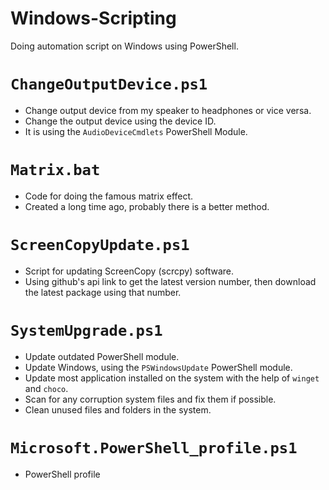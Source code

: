 # Windows-Scripting
Doing automation script on Windows using PowerShell.

# `ChangeOutputDevice.ps1`
- Change output device from my speaker to headphones or vice versa.
- Change the output device using the device ID.
- It is using the `AudioDeviceCmdlets` PowerShell Module.

# `Matrix.bat`
- Code for doing the famous matrix effect.
- Created a long time ago, probably there is a better method.

# `ScreenCopyUpdate.ps1`
- Script for updating ScreenCopy (scrcpy) software.
- Using github's api link to get the latest version number, then download the latest package using that number.

# `SystemUpgrade.ps1`
- Update outdated PowerShell module.
- Update Windows, using the `PSWindowsUpdate` PowerShell module.
- Update most application installed on the system with the help of `winget` and `choco`.
- Scan for any corruption system files and fix them if possible.
- Clean unused files and folders in the system.

# `Microsoft.PowerShell_profile.ps1`
- PowerShell profile

